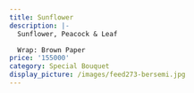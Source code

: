 ```yaml
---
title: Sunflower
description: |-
  Sunflower, Peacock & Leaf

  Wrap: Brown Paper
price: '155000'
category: Special Bouquet
display_picture: /images/feed273-bersemi.jpg
---
```


